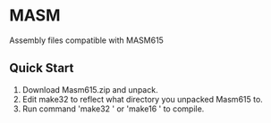 MASM 
====
Assembly files compatible with MASM615

Quick Start
-----------

1. Download Masm615.zip and unpack.
2. Edit make32 to reflect what directory you unpacked Masm615 to.
3. Run command 'make32 <file>' or 'make16 <file>' to compile.
